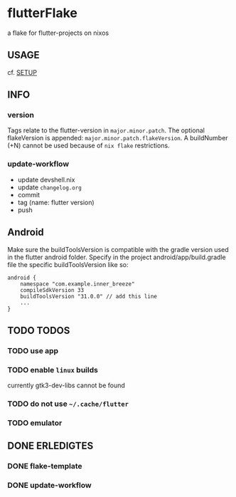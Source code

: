 # flutterFlake
a flake for flutter-projects on nixos

## USAGE
cf. [SETUP](./template/README.org)

## INFO

### version
Tags relate to the flutter-version in `major.minor.patch`.
The optional flakeVersion is appended: `major.minor.patch.flakeVersion`.
A buildNumber (+N) cannot be used because of `nix flake` restrictions.

### update-workflow
- update devshell.nix
- update `changelog.org`
- commit
- tag (name: flutter version)
- push

## Android
Make sure the buildToolsVersion is compatible with the gradle version used in the flutter android folder. Specify in the project android/app/build.gradle file the specific buildToolsVersion like so:
```
android {
    namespace "com.example.inner_breeze"
    compileSdkVersion 33
    buildToolsVersion "31.0.0" // add this line
    ...
}
```

## TODO TODOS

### TODO use app
### TODO enable `linux` builds
currently gtk3-dev-libs cannot be found
### TODO do not use `~/.cache/flutter`
### TODO emulator

## DONE ERLEDIGTES

### DONE flake-template
### DONE update-workflow
